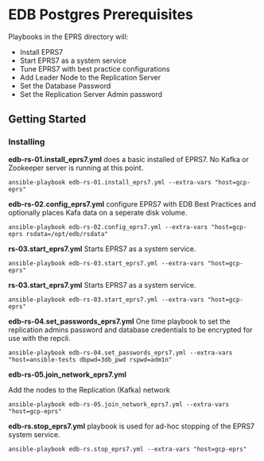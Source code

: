 # EDB Postgres Prerequisites

Playbooks in the EPRS directory will: 

* Install EPRS7  
* Start EPRS7 as a system service 
* Tune EPRS7 with best practice configurations
* Add Leader Node to the Replication Server 
* Set the Database Password 
* Set the Replication Server Admin password 
 
## Getting Started

### Installing

**edb-rs-01.install_eprs7.yml** does a basic installed of EPRS7. No Kafka or Zookeeper server is running at this point. 

```
ansible-playbook edb-rs-01.install_eprs7.yml --extra-vars "host=gcp-eprs"
```

**edb-rs-02.config_eprs7.yml** configure EPRS7 with EDB Best Practices and optionally places Kafa data on a seperate disk volume. 

```
ansible-playbook edb-rs-02.config_eprs7.yml --extra-vars "host=gcp-eprs rsdata=/opt/edb/rsdata"
```

**rs-03.start_eprs7.yml** Starts EPRS7 as a system service. 
```
ansible-playbook edb-rs-03.start_eprs7.yml --extra-vars "host=gcp-eprs"
```

**rs-03.start_eprs7.yml** Starts EPRS7 as a system service. 
```
ansible-playbook edb-rs-03.start_eprs7.yml --extra-vars "host=gcp-eprs"
```
**edb-rs-04.set_passwords_eprs7.yml** 
One time playbook to set the replication admins password and database credentials to be encrypted for use with the repcli. 
```
ansible-playbook edb-rs-04.set_passwords_eprs7.yml --extra-vars "host=ansible-tests dbpwd=3db_pwd rspwd=adm1n"
```

**edb-rs-05.join_network_eprs7.yml**

Add the nodes to the Replication (Kafka) network 
```
ansible-playbook edb-rs-05.join_network_eprs7.yml --extra-vars "host=gcp-eprs"
```

**edb-rs.stop_eprs7.yml** playbook is used for ad-hoc stopping of the EPRS7 system service. 
```
ansible-playbook edb-rs.stop_eprs7.yml --extra-vars "host=gcp-eprs"
```